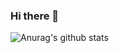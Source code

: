 ### Hi there 👋

![Anurag's github stats](https://github-readme-stats.vercel.app/api?username=RemCom&show_icons=true&title_color=fff&icon_color=79ff97&text_color=9f9f9f&bg_color=151515)


<!--
**RemCom/RemCom** is a ✨ _special_ ✨ repository because its `README.md` (this file) appears on your GitHub profile.

Here are some ideas to get you started:

- 🔭 I’m currently working on ...
- 🌱 I’m currently learning ...
- 👯 I’m looking to collaborate on ...
- 🤔 I’m looking for help with ...
- 💬 Ask me about ...
- 📫 How to reach me: ...
- 😄 Pronouns: ...
- ⚡ Fun fact: ...
-->
